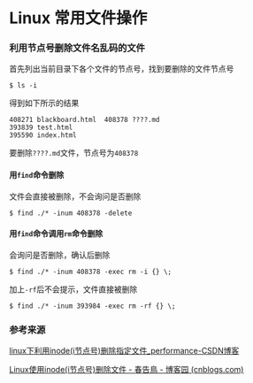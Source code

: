 # Linux 常用文件操作



### 利用节点号删除文件名乱码的文件

首先列出当前目录下各个文件的节点号，找到要删除的文件节点号

```shell
$ ls -i
```

得到如下所示的结果

```shell
408271 blackboard.html  408378 ????.md                                393839 test.html
395590 index.html
```

要删除`????.md`文件，节点号为`408378`

#### 用`find`命令删除

文件会直接被删除，不会询问是否删除

```shell
$ find ./* -inum 408378 -delete
```

#### 用`find`命令调用`rm`命令删除

会询问是否删除，确认后删除

```shell
$ find ./* -inum 408378 -exec rm -i {} \;
```

加上`-rf`后不会提示，文件直接被删除

```shell
$ find ./* -inum 393984 -exec rm -rf {} \;
```





### 参考来源

[linux下利用inode(i节点号)删除指定文件_performance-CSDN博客](https://blog.csdn.net/realdonaldtrump/article/details/78173829)

[Linux使用inode(i节点号)删除文件 - 春告鳥 - 博客园 (cnblogs.com)](https://www.cnblogs.com/Cl0ud/p/12210707.html)